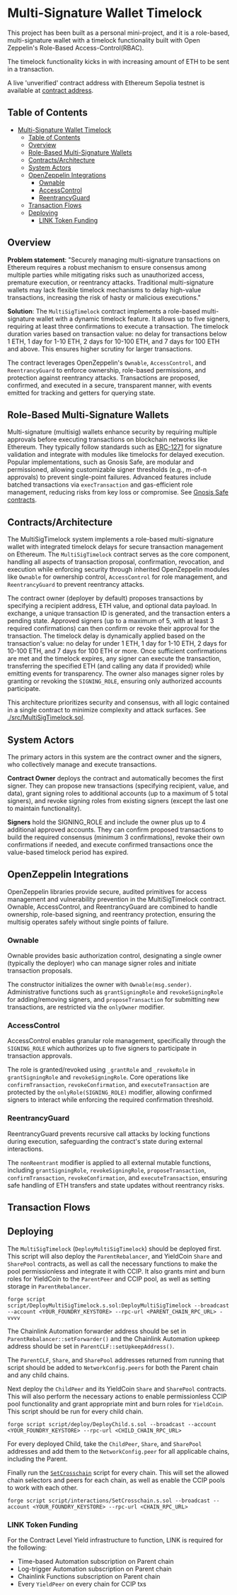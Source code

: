 # Multi-Signature Wallet Timelock 

This project has been built as a personal mini-project, and it is a role-based, multi-signature wallet with a timelock functionality built with Open Zeppelin's Role-Based Access-Control(RBAC).

The timelock functionality kicks in with increasing amount of ETH to be sent in a transaction.

A live 'unverified' contract address with Ethereum Sepolia testnet is available at [contract address](https://sepolia.etherscan.io/address/0x34da08fbaed3814e8c71691641ef0ad4fe0b7fde).

## Table of Contents

- [Multi-Signature Wallet Timelock](#multi-signature-wallet-timelock)
  - [Table of Contents](#table-of-contents)
  - [Overview](#overview)
  - [Role-Based Multi-Signature Wallets](#role-based-multi-signature-wallets)
  - [Contracts/Architecture](#contractsarchitecture)
  - [System Actors](#system-actors)
  - [OpenZeppelin Integrations](#openzeppelin-integrations)
    - [Ownable](#ownable)
    - [AccessControl](#accesscontrol)
    - [ReentrancyGuard](#reentrancyguard)
  - [Transaction Flows](#transaction-flows)
  - [Deploying](#deploying)
    - [LINK Token Funding](#link-token-funding)

## Overview

**Problem statement**: "Securely managing multi-signature transactions on Ethereum requires a robust mechanism to ensure consensus among multiple parties while mitigating risks such as unauthorized access, premature execution, or reentrancy attacks. Traditional multi-signature wallets may lack flexible timelock mechanisms to delay high-value transactions, increasing the risk of hasty or malicious executions."

**Solution**: The `MultiSigTimelock` contract implements a role-based multi-signature wallet with a dynamic timelock feature. It allows up to five signers, requiring at least three confirmations to execute a transaction. The timelock duration varies based on transaction value: no delay for transactions below 1 ETH, 1 day for 1-10 ETH, 2 days for 10-100 ETH, and 7 days for 100 ETH and above. This ensures higher scrutiny for larger transactions. 

The contract leverages OpenZeppelin's `Ownable`, `AccessControl`, and `ReentrancyGuard` to enforce ownership, role-based permissions, and protection against reentrancy attacks. Transactions are proposed, confirmed, and executed in a secure, transparent manner, with events emitted for tracking and getters for querying state.

## Role-Based Multi-Signature Wallets

Multi-signature (multisig) wallets enhance security by requiring multiple approvals before executing transactions on blockchain networks like Ethereum. They typically follow standards such as [ERC-1271](https://eips.ethereum.org/EIPS/eip-1271) for signature validation and integrate with modules like timelocks for delayed execution. Popular implementations, such as Gnosis Safe, are modular and permissioned, allowing customizable signer thresholds (e.g., m-of-n approvals) to prevent single-point failures. Advanced features include batched transactions via `execTransaction` and gas-efficient role management, reducing risks from key loss or compromise. See [Gnosis Safe contracts](https://github.com/safe-global/safe-contracts).

## Contracts/Architecture

The MultiSigTimelock system implements a role-based multi-signature wallet with integrated timelock delays for secure transaction management on Ethereum. The `MultiSigTimelock` contract serves as the core component, handling all aspects of transaction proposal, confirmation, revocation, and execution while enforcing security through inherited OpenZeppelin modules like `Ownable` for ownership control, `AccessControl` for role management, and `ReentrancyGuard` to prevent reentrancy attacks.

The contract owner (deployer by default) proposes transactions by specifying a recipient address, ETH value, and optional data payload. In exchange, a unique transaction ID is generated, and the transaction enters a pending state. Approved signers (up to a maximum of 5, with at least 3 required confirmations) can then confirm or revoke their approval for the transaction. The timelock delay is dynamically applied based on the transaction's value: no delay for under 1 ETH, 1 day for 1-10 ETH, 2 days for 10-100 ETH, and 7 days for 100 ETH or more. Once sufficient confirmations are met and the timelock expires, any signer can execute the transaction, transferring the specified ETH (and calling any data if provided) while emitting events for transparency. The owner also manages signer roles by granting or revoking the `SIGNING_ROLE`, ensuring only authorized accounts participate.

This architecture prioritizes security and consensus, with all logic contained in a single contract to minimize complexity and attack surfaces. See [./src/MultiSigTimelock.sol](https://github.com/Kelechikizito/multisig-wallet-foundry/blob/master/src/MultiSigTimelock.sol).

## System Actors

The primary actors in this system are the contract owner and the signers, who collectively manage and execute transactions.

**Contract Owner** deploys the contract and automatically becomes the first signer. They can propose new transactions (specifying recipient, value, and data), grant signing roles to additional accounts (up to a maximum of 5 total signers), and revoke signing roles from existing signers (except the last one to maintain functionality).

**Signers** hold the SIGNING_ROLE and include the owner plus up to 4 additional approved accounts. They can confirm proposed transactions to build the required consensus (minimum 3 confirmations), revoke their own confirmations if needed, and execute confirmed transactions once the value-based timelock period has expired.

## OpenZeppelin Integrations

OpenZeppelin libraries provide secure, audited primitives for access management and vulnerability prevention in the MultiSigTimelock contract. Ownable, AccessControl, and ReentrancyGuard are combined to handle ownership, role-based signing, and reentrancy protection, ensuring the multisig operates safely without single points of failure.

### Ownable

Ownable provides basic authorization control, designating a single owner (typically the deployer) who can manage signer roles and initiate transaction proposals.

The constructor initializes the owner with `Ownable(msg.sender)`. Administrative functions such as `grantSigningRole` and `revokeSigningRole` for adding/removing signers, and `proposeTransaction` for submitting new transactions, are restricted via the `onlyOwner` modifier.

### AccessControl

AccessControl enables granular role management, specifically through the `SIGNING_ROLE` which authorizes up to five signers to participate in transaction approvals.

The role is granted/revoked using `_grantRole` and `_revokeRole` in `grantSigningRole` and `revokeSigningRole`. Core operations like `confirmTransaction`, `revokeConfirmation`, and `executeTransaction` are protected by the `onlyRole(SIGNING_ROLE)` modifier, allowing confirmed signers to interact while enforcing the required confirmation threshold.

### ReentrancyGuard

ReentrancyGuard prevents recursive call attacks by locking functions during execution, safeguarding the contract's state during external interactions.

The `nonReentrant` modifier is applied to all external mutable functions, including `grantSigningRole`, `revokeSigningRole`, `proposeTransaction`, `confirmTransaction`, `revokeConfirmation`, and `executeTransaction`, ensuring safe handling of ETH transfers and state updates without reentrancy risks.

## Transaction Flows

## Deploying

The `MultiSigTimelock` (`DeployMultiSigTimelock`) should be deployed first. This script will also deploy the `ParentRebalancer`, and YieldCoin `Share` and `SharePool` contracts, as well as call the necessary functions to make the pool permissionless and integrate it with CCIP. It also grants mint and burn roles for YieldCoin to the `ParentPeer` and CCIP pool, as well as setting storage in `ParentRebalancer`.

```
forge script script/DeployMultiSigTimelock.s.sol:DeployMultiSigTimelock --broadcast --account <YOUR_FOUNDRY_KEYSTORE> --rpc-url <PARENT_CHAIN_RPC_URL> -vvvv
```

The Chainlink Automation forwarder address should be set in `ParentRebalancer::setForwarder()` and the Chainlink Automation upkeep address should be set in `ParentCLF::setUpkeepAddress()`.

The `ParentCLF`, `Share`, and `SharePool` addresses returned from running that script should be added to `NetworkConfig.peers` for both the Parent chain and any child chains.

Next deploy the `ChildPeer` and its YieldCoin `Share` and `SharePool` contracts. This will also perform the necessary actions to enable permissionless CCIP pool functionality and grant appropriate mint and burn roles for `YieldCoin`. This script should be run for every child chain.

```
forge script script/deploy/DeployChild.s.sol --broadcast --account <YOUR_FOUNDRY_KEYSTORE> --rpc-url <CHILD_CHAIN_RPC_URL>
```

For every deployed Child, take the `ChildPeer`, `Share`, and `SharePool` addresses and add them to the `NetworkConfig.peer` for all applicable chains, including the Parent.

Finally run the [`SetCrosschain`](https://github.com/contractlevel/yield/blob/main/script/interactions/SetCrosschain.s.sol) script for every chain. This will set the allowed chain selectors and peers for each chain, as well as enable the CCIP pools to work with each other.

```
forge script script/interactions/SetCrosschain.s.sol --broadcast --account <YOUR_FOUNDRY_KEYSTORE> --rpc-url <CHAIN_RPC_URL>
```

### LINK Token Funding

For the Contract Level Yield infrastructure to function, LINK is required for the following:

- Time-based Automation subscription on Parent chain
- Log-trigger Automation subscription on Parent chain
- Chainlink Functions subscription on Parent chain
- Every `YieldPeer` on every chain for CCIP txs
